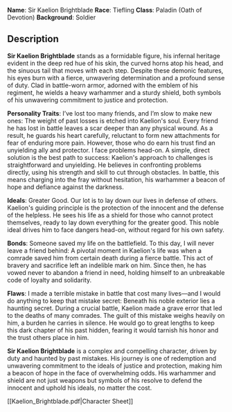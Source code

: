 **Name**: Sir Kaelion Brightblade 
**Race**: Tiefling 
**Class**: Paladin (Oath of Devotion) 
**Background**: Soldier 

## Description

**Sir Kaelion Brightblade** stands as a formidable figure, his infernal heritage evident in the deep red hue of his skin, the curved horns atop his head, and the sinuous tail that moves with each step. Despite these demonic features, his eyes burn with a fierce, unwavering determination and a profound sense of duty. Clad in battle-worn armor, adorned with the emblem of his regiment, he wields a heavy warhammer and a sturdy shield, both symbols of his unwavering commitment to justice and protection. 

**Personality Traits**: I’ve lost too many friends, and I’m slow to make new ones: The weight of past losses is etched into Kaelion's soul. Every friend he has lost in battle leaves a scar deeper than any physical wound. As a result, he guards his heart carefully, reluctant to form new attachments for fear of enduring more pain. However, those who do earn his trust find an unyielding ally and protector. I face problems head-on. A simple, direct solution is the best path to success: Kaelion's approach to challenges is straightforward and unyielding. He believes in confronting problems directly, using his strength and skill to cut through obstacles. In battle, this means charging into the fray without hesitation, his warhammer a beacon of hope and defiance against the darkness.

**Ideals**: Greater Good. Our lot is to lay down our lives in defense of others. Kaelion's guiding principle is the protection of the innocent and the defense of the helpless. He sees his life as a shield for those who cannot protect themselves, ready to lay down everything for the greater good. This noble ideal drives him to face dangers head-on, without regard for his own safety. 

**Bonds**: Someone saved my life on the battlefield. To this day, I will never leave a friend behind: A pivotal moment in Kaelion's life was when a comrade saved him from certain death during a fierce battle. This act of bravery and sacrifice left an indelible mark on him. Since then, he has vowed never to abandon a friend in need, holding himself to an unbreakable code of loyalty and solidarity. 

**Flaws**: I made a terrible mistake in battle that cost many lives—and I would do anything to keep that mistake secret: Beneath his noble exterior lies a haunting secret. During a crucial battle, Kaelion made a grave error that led to the deaths of many comrades. The guilt of this mistake weighs heavily on him, a burden he carries in silence. He would go to great lengths to keep this dark chapter of his past hidden, fearing it would tarnish his honor and the trust others place in him. 

**Sir Kaelion Brightblade** is a complex and compelling character, driven by duty and haunted by past mistakes. His journey is one of redemption and unwavering commitment to the ideals of justice and protection, making him a beacon of hope in the face of overwhelming odds. His warhammer and shield are not just weapons but symbols of his resolve to defend the innocent and uphold his ideals, no matter the cost.

[[Kaelion_Brightblade.pdf|Character Sheet]]